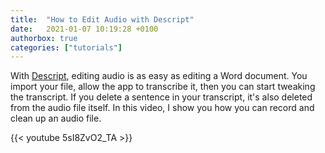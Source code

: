 ```yaml
---
title:  "How to Edit Audio with Descript"
date:   2021-01-07 10:19:28 +0100
authorbox: true
categories: ["tutorials"]
---
```


With [Descript](https://www.descript.com), editing audio is as easy as editing a Word document. You import your file, allow the app to transcribe it, then you can start tweaking the transcript. If you delete a sentence in your transcript, it's also deleted from the audio file itself. In this video, I show you how you can record and clean up an audio file.

{{< youtube 5sI8ZvO2_TA >}} 